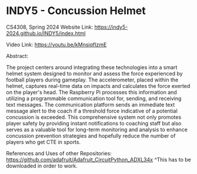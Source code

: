 # INDY5 - Concussion Helmet
CS4308, Spring 2024
Website Link: https://indy5-2024.github.io/INDY5/index.html

Video Link: https://youtu.be/kMnsiqfIzmE


Abstract:

The project centers around integrating these technologies into a smart helmet system designed to monitor and assess the force experienced by football players during gameplay. The accelerometer, placed within the helmet, captures real-time data on impacts and calculates the force exerted on the player's head. The Raspberry Pi processes this information and utilizing a programmable communication tool for, sending, and receiving text messages. The communication platform sends an immediate text message alert to the coach if a threshold force indicative of a potential concussion is exceeded. This comprehensive system not only promotes player safety by providing instant notifications to coaching staff but also serves as a valuable tool for long-term monitoring and analysis to enhance concussion prevention strategies and hopefully reduce the number of players who get CTE in sports.



References and Uses of other Repositories:
https://github.com/adafruit/Adafruit_CircuitPython_ADXL34x
^This has to be downloaded in order to work.

